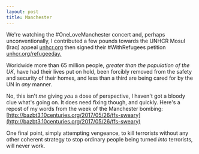 ```yaml
---
layout: post
title: Manchester
---
```


‪We're watching the #OneLoveManchester concert and, perhaps unconventionally, I contributed a few pounds towards the UNHCR ‬Mosul (Iraq) appeal [unhcr.org](http://www.unhcr.org) then signed their #WithRefugees petition [unhcr.org/refugeeday.](http://www.unhcr.org/refugeeday/)

Worldwide more than 65 million people, *greater than the population of the UK*, have had their lives put on hold, been forcibly removed from the safety and security of their homes, and less than a third are being cared for by the UN in *any* manner.

No, this isn't *me* giving *you* a dose of perspective, I haven't got a bloody clue what's going on.  It does need fixing though, and quickly.  Here's a repost of my words from the week of the Manchester bombing: [http://bazbt3.10centuries.org/2017/05/26/ffs-sweary](http://bazbt3.10centuries.org/2017/05/26/ffs-sweary)

One final point, simply attempting vengeance, to kill terrorists without any other coherent strategy to stop ordinary people being turned *into* terrorists, will never work.  
